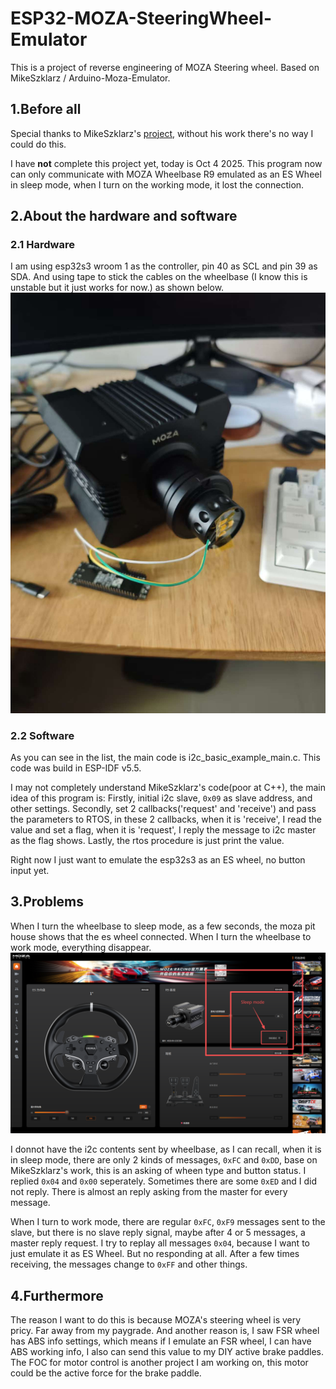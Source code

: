 # ESP32-MOZA-SteeringWheel-Emulator
This is a project of reverse engineering of MOZA Steering wheel. Based on MikeSzklarz / Arduino-Moza-Emulator.
## 1.Before all
Special thanks to MikeSzklarz's [project](https://github.com/MikeSzklarz/Arduino-Moza-Emulator), without his work there's no way I could do this.

I have **not** complete this project yet, today is Oct 4 2025. This program now can only communicate with MOZA Wheelbase R9 emulated as an ES Wheel in sleep mode, when I turn on the working mode, it lost the connection.

## 2.About the hardware and software
### 2.1 Hardware
I am using esp32s3 wroom 1 as the controller, pin 40 as SCL and pin 39 as SDA. And using tape to stick the cables on the wheelbase (I know this is unstable but it just works for now.) as shown below.
![hardware.jpg](/hardware.jpg)
### 2.2 Software
As you can see in the list, the main code is i2c_basic_example_main.c. This code was build in ESP-IDF v5.5.

I may not completely understand MikeSzklarz's code(poor at C++), the main idea of this program is: Firstly, initial i2c slave, `0x09` as slave address, and other settings. Secondly, set 2 callbacks('request' and 'receive') and pass the parameters to RTOS, in these 2 callbacks, when it is 'receive', I read the value and set a flag, when it is 'request', I reply the message to i2c master as the flag shows. Lastly, the rtos procedure is just print the value.

Right now I just want to emulate the esp32s3 as an ES wheel, no button input yet.

## 3.Problems
When I turn the wheelbase to sleep mode, as a few seconds, the moza pit house shows that the es wheel connected. When I turn the wheelbase to work mode, everything disappear. 
![MOZA PIT HOUSE.png](/MOZA_PIT_HOUSE.png)

I donnot have the i2c contents sent by wheelbase, as I can recall, when it is in sleep mode, there are only 2 kinds of messages, `0xFC` and `0xDD`, base on MikeSzklarz's work, this is an asking of wheen type and button status. I replied `0x04` and `0x00` seperately. Sometimes there are some `0xED` and I did not reply. There is almost an reply asking from the master for every message.

When I turn to work mode, there are regular `0xFC`, `0xF9` messages sent to the slave, but there is no slave reply signal, maybe after 4 or 5 messages, a master reply request. I try to replay all messages `0x04`, because I want to just emulate it as ES Wheel. But no responding at all. After a few times receiving, the messages change to `0xFF` and other things.

## 4.Furthermore
The reason I want to do this is because MOZA's steering wheel is very pricy. Far away from my paygrade. And another reason is, I saw FSR wheel has ABS info settings, which means if I emulate an FSR wheel, I can have ABS working info, I also can send this value to my DIY active brake paddles. The FOC for motor control is another project I am working on, this motor could be the active force for the brake paddle.
